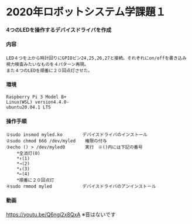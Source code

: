 # 2020年ロボットシステム学課題１　
####   4つのLEDを操作するデバイスドライバを作成
#### 内容
	LED４つを上から時計回りにGPIOピン24,25,26,27と接続。それぞれにon/offを書き込み視力検査みたいなものを４パターン再現。
	また４つのLEDを順番に２０回点灯させた。
	

#### 環境
	Raspberry Pi 3 Model B+ 
	Linux(WSL) version4.4.0-
	ubuntu20.04.1 LTS
	


#### 操作手順
	
	①sudo insmod myled.ko　　　　 デバイスドライバのインストール
	②sudo chmod 666 /dev/myled 　 権限の付与
	③echo () > /dev/myled0      　実行　※()内には下記の番号 
		*全消灯(0)
		*↑(1)
 		*→(2)
		*↓(3)
		*←(4)
		*順番に２０回点灯	
	④sudo rmmod myled　　　　　　　デバイスドライバのアンインストール		
	
#### 動画
https://youtu.be/Q6ngi2x8QxA
※音はないです
